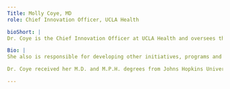 ```yaml
---
Title: Molly Coye, MD
role: Chief Innovation Officer, UCLA Health

bioShort: |
Dr. Coye is the Chief Innovation Officer at UCLA Health and oversees the UCLA Innovates HealthCare Initiative. 

Bio: |
She also is responsible for developing other initiatives, programs and strategies that promote and nurture innovation across UCLA Health to improve the quality of care delivered locally and globally.  She is an internationally recognized leader in advancing innovative approaches to healthcare delivery, adopting new technologies and shaping national health policy.

Dr. Coye received her M.D. and M.P.H. degrees from Johns Hopkins University and is board certified by the American College of Preventive Medicine.  A true Renaissance woman, Dr. Coye also has a M.A. degree in Chinese History from Stanford University and is the author of two books on Chinese history.

---
```

